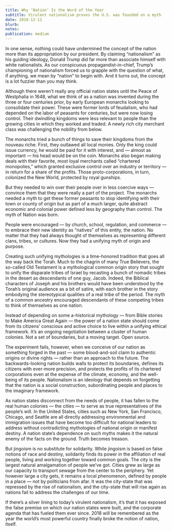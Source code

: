 ```yaml
---
title: Why ‘Nation’ Is the Word of the Year
subtitle: Virulent nationalism proves the U.S. was founded on a myth
date: 2018-12-11
blurb: 
notes: 
publication: medium
---
```


In one sense, nothing could have undermined the concept of the nation more than its appropriation by our president. By claiming “nationalism” as his guiding ideology, Donald Trump did far more than associate himself with white nationalists. As our conspicuous propagandist-in-chief, Trump’s championing of nationalism forced us to grapple with the question of what, if anything, we mean by “nation” to begin with. And it turns out, the concept is a lot fuzzier than you may think.

Although there weren’t really any official nation states until the Peace of Westphalia in 1648, what we think of as a nation was invented during the three or four centuries prior, by early European monarchs looking to consolidate their power. These were former lords of feudalism, who had depended on the labor of peasants for centuries, but were now losing control. Their dwindling kingdoms were less relevant to people than the growing cities in which they worked and traded. A newly rich city merchant class was challenging the nobility from below.

The monarchs tried a bunch of things to save their kingdoms from the nouveau riche. First, they outlawed all local monies. Only the king could issue currency, he would be paid for it with interest, and — almost as important — his head would be on the coin. Monarchs also began making deals with their favorite, most loyal merchants called “chartered monopolies,” which granted exclusive control over an industry or territory — in return for a share of the profits. Those proto-corporations, in turn, colonized the New World, protected by royal gunships.

But they needed to win over their people over in less coercive ways — convince them that they were really a part of the project. The monarchs needed a myth to get these former peasants to stop identifying with their town or county of origin but as part of a much larger, quite abstract economic and colonial power defined less by geography than control. The myth of Nation was born.

People were encouraged — by church, school, regulation, and commerce — to embrace their new identity as “natives” of this entity, the nation. No matter that they had always thought of themselves as representing different clans, tribes, or cultures. Now they had a unifying myth of origin and purpose.

Creating such unifying mythologies is a time-honored tradition that goes all the way back the Torah. Much to the chagrin of many True Believers, the so-called Old Testament is a mythological common origin story that sought to unify the disparate tribes of Israel by recasting a bunch of nomadic tribes in the desert as descendants of one guy, Jacob. Indeed, the Biblical characters of Joseph and his brothers would have been understood by the Torah’s original audience as a bit of satire, with each brother in the story embodying the stereotypical qualities of a real tribe of the period. The myth of a common ancestry encouraged descendants of these competing tribes to think of themselves as one nation.

Instead of depending on some a-historical mythology — from Bible stories to Make America Great Again — the power of a nation state should come from its citizens’ conscious and active choice to live within a unifying ethical framework. It’s an ongoing negotiation between a cluster of human colonies. Not a set of boundaries, but a moving target. Open source.

The experiment fails, however, when we conceive of our nation as something forged in the past — some blood-and-soil claim to authentic origins or divine rights — rather than an approach to the future. The backwards-looking nation builds walls to protect its boundaries, defines its citizens with ever-more precision, and protects the profits of its chartered corporations even at the expense of the climate, economy, and the well-being of its people. Nationalism is an ideology that depends on forgetting that the nation is a social construction, subordinating people and places to the imaginary framework.

As nation states disconnect from the needs of people, it has fallen to the real human colonies — the cities — to serve as true representatives of the people’s will. In the United States, cities such as New York, San Francisco, Chicago, and Seattle are all directly addressing environmental and immigration issues that have become too difficult for national leaders to address without contradicting mythologies of national origin or manifest destiny. A nation state’s dependence on such myths makes it the natural enemy of the facts on the ground. Truth becomes treason.

But jingoism is no substitute for solidarity. While jingoism is based on false notions of race and destiny, solidarity finds its power in the affiliation of real people, living and working together toward common goals. The city is the largest natural amalgamation of people we’ve got. Cities grew as large as our capacity to transport sewage from the center to the periphery. Yet however large a city gets, it remains a local phenomenon, defined by people in a place — not by politicians from afar. It was the city-state that was repressed by the rise of nationalism, and the city-state that will rise again as nations fail to address the challenges of our time.

If there’s a silver lining to today’s virulent nationalism, it’s that it has exposed the false premise on which our nation states were built, and the corporate agenda that has fueled them ever since. 2018 will be remembered as the year the world’s most powerful country finally broke the notion of nation, itself.
